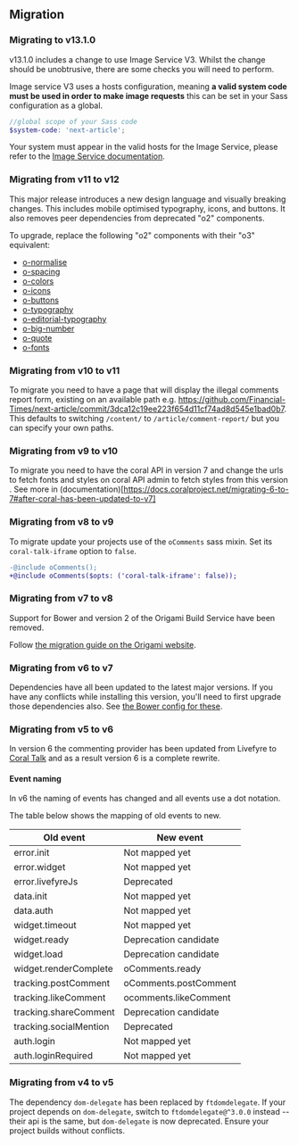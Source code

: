 ## Migration

### Migrating to v13.1.0

v13.1.0 includes a change to use Image Service V3. Whilst the change should be unobtrusive, there are some checks you will need to perform.

Image service V3 uses a hosts configuration, meaning **a valid system code must be used in order to make image requests** this can be set in your Sass configuration as a global.
 
```scss
//global scope of your Sass code
$system-code: 'next-article';
```

Your system must appear in the valid hosts for the Image Service, please refer to the [Image Service documentation](https://github.com/Financial-Times/image-service?tab=readme-ov-file#systems--hosts).

### Migrating from v11 to v12

This major release introduces a new design language and visually breaking changes. This includes mobile optimised typography, icons, and buttons. It also removes peer dependencies from deprecated "o2" components.

To upgrade, replace the following "o2" components with their "o3" equivalent:

- [o-normalise](../o-normalise/MIGRATION.md)
- [o-spacing](../o-spacing/MIGRATION.md)
- [o-colors](../o-colors/MIGRATION.md)
- [o-icons](../o-icons/MIGRATION.md)
- [o-buttons](../o-buttons/MIGRATION.md)
- [o-typography](../o-typography/MIGRATION.md)
- [o-editorial-typography](../o-editorial-typography/MIGRATION.md)
- [o-big-number](../o-big-number/MIGRATION.md)
- [o-quote](../o-quote/MIGRATION.md)
- [o-fonts](../o-fonts/MIGRATION.md)

### Migrating from v10 to v11

To migrate you need to have a page that will display the illegal comments report form, existing on an available path e.g. https://github.com/Financial-Times/next-article/commit/3dca12c19ee223f654d11cf74ad8d545e1bad0b7. This defaults to switching `/content/` to `/article/comment-report/` but you can specify your own paths.

### Migrating from v9 to v10

To migrate you need to have the coral API in version 7 and change the urls to fetch fonts and styles on coral API admin to fetch styles from this version . See more in (documentation)[https://docs.coralproject.net/migrating-6-to-7#after-coral-has-been-updated-to-v7]

### Migrating from v8 to v9

To migrate update your projects use of the `oComments` sass mixin. Set its `coral-talk-iframe` option to `false`.

```diff
-@include oComments();
+@include oComments($opts: ('coral-talk-iframe': false));
```

### Migrating from v7 to v8

Support for Bower and version 2 of the Origami Build Service have been removed.

Follow [the migration guide on the Origami website](https://origami.ft.com/documentation/tutorials/bower-to-npm/).

### Migrating from v6 to v7

Dependencies have all been updated to the latest major versions. If you have any conflicts while installing this version, you'll need to first upgrade those dependencies also. See [the Bower config for these](./bower.json).

### Migrating from v5 to v6

In version 6 the commenting provider has been updated from Livefyre to [Coral Talk](https://coralproject.net/talk/) and as a result version 6 is a complete rewrite.

#### Event naming

In v6 the naming of events has changed and all events use a dot notation.

The table below shows the mapping of old events to new.

| Old event              | New event             |
| ---------------------- | --------------------- |
| error.init             | Not mapped yet        |
| error.widget           | Not mapped yet        |
| error.livefyreJs       | Deprecated            |
| data.init              | Not mapped yet        |
| data.auth              | Not mapped yet        |
| widget.timeout         | Not mapped yet        |
| widget.ready           | Deprecation candidate |
| widget.load            | Deprecation candidate |
| widget.renderComplete  | oComments.ready       |
| tracking.postComment   | oComments.postComment |
| tracking.likeComment   | ocomments.likeComment |
| tracking.shareComment  | Deprecation candidate |
| tracking.socialMention | Deprecated            |
| auth.login             | Not mapped yet        |
| auth.loginRequired     | Not mapped yet        |

### Migrating from v4 to v5

The dependency `dom-delegate` has been replaced by `ftdomdelegate`. If your project depends on `dom-delegate`, switch to `ftdomdelegate@^3.0.0` instead -- their api is the same, but `dom-delegate` is now deprecated. Ensure your project builds without conflicts.
